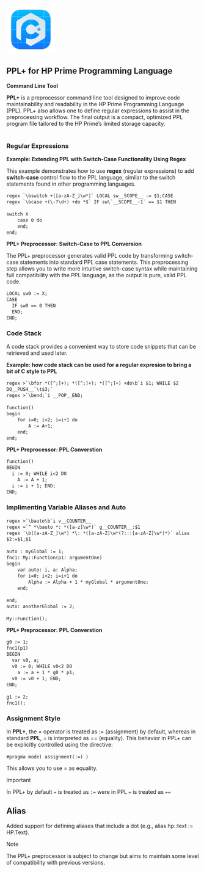 <img src="https://raw.githubusercontent.com/Insoft-UK/PrimeSDK/main/assets/PPL+.png" style="width: 128px" />


## PPL+ for HP Prime Programming Language
**Command Line Tool**

<b>PPL+</b> is a preprocessor command line tool designed to improve code maintainability and readability in the HP Prime Programming Language (PPL). PPL+ also allows one to define regular expressions to assist in the preprocessing workflow. The final output is a compact, optimized PPL program file tailored to the HP Prime’s limited storage capacity.
<br/><br/>

### Regular Expressions
**Example: Extending PPL with Switch-Case Functionality Using Regex**

This example demonstrates how to use **regex** (regular expressions) to add **switch-case** control flow to the PPL language, similar to the switch statements found in other programming languages.

```
regex `\bswitch +([a-zA-Z_]\w*)` LOCAL sw__SCOPE__ := $1;CASE
regex `\bcase +(\-?\d+) +do *$` IF sw\`__SCOPE__-1` == $1 THEN

switch X
    case 0 do
    end;
end;
```
**PPL+ Preprocessor: Switch-Case to PPL Conversion**

The PPL+ preprocessor generates valid PPL code by transforming switch-case statements into standard PPL case statements. This preprocessing step allows you to write more intuitive switch-case syntax while maintaining full compatibility with the PPL language, as the output is pure, valid PPL code.

```
LOCAL sw0 := X;
CASE
  IF sw0 == 0 THEN
  END;
END;
```

### Code Stack

A code stack provides a convenient way to store code snippets that can be retrieved and used later.

**Example: how code stack can be used for a regular expresion to bring a bit of C style to PPL**

```
regex >`\bfor *([^;]+); *([^;]+); *([^;]+) +do\b`i $1; WHILE $2 DO__PUSH__`\t$3;`
regex >`\bend;`i __POP__END;

function()
begin
    for i=0; i<2; i=i+1 do
        A := A+1;
    end;
end;
```

**PPL+ Preprocessor: PPL Converstion**

```
function()
BEGIN
  i := 0; WHILE i<2 DO
    A := A + 1;
  i := i + 1; END;
END;
```


### Implimenting Variable Aliases and Auto
```
regex >`\bauto\b`i v__COUNTER__
regex =`^ *\bauto *: *([a-z]\w*)` g__COUNTER__:$1
regex `\b([a-zA-Z_]\w*) *\: *([a-zA-Z]\w*(?:::[a-zA-Z]\w*)*)` alias $2:=$1;$1

auto : myGlobal := 1;
fnc1: My::Function(p1: argumentOne)
begin
    var auto: i, a: Alpha;
    for i=0; i<2; i=i+1 do
        Alpha := Alpha + 1 * myGlobal * argumentOne;
    end;
    
end;
auto: anotherGlobal := 2;

My::Function();
```

**PPL+ Preprocessor: PPL Converstion**
```
g0 := 1;
fnc1(p1)
BEGIN
  var v0, a;
  v0 := 0; WHILE v0<2 DO
    a := a + 1 * g0 * p1;
  v0 := v0 + 1; END;
END;

g1 := 2;
fnc1();
```

### Assignment Style

In <b>PPL+</b>, the = operator is treated as := (assignment) by default, whereas in standard <b>PPL</b>, = is interpreted as == (equality). This behavior in PPL+ can be explicitly controlled using the directive:

```#pragma mode( assignment(:=) )```

This allows you to use = as equality.

>[!IMPORTANT]
In PPL+ by default `=` is treated as `:=` were in PPL `=` is treated as `==`

## Alias
Added support for defining aliases that include a dot (e.g., alias hp::text := HP.Text).

>[!NOTE]
The PPL+ preprocessor is subject to change but aims to maintain some level of compatibility with previous versions.
